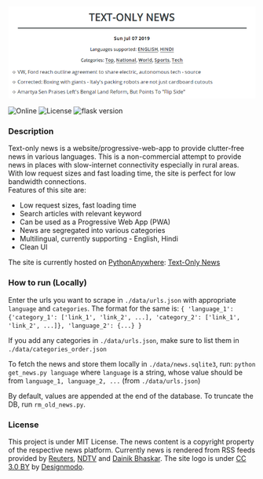 <p align="center">
<img src="https://github.com/pncnmnp/Text-only-News/blob/master/screenshots/news-headlines.png">
</p>
<p>
<img alt="Online" src="https://img.shields.io/website/https/textnews.pythonanywhere.com.svg?down_color=red&down_message=offline&up_color=green&up_message=online"> <img alt="License" src="https://img.shields.io/badge/license-MIT-blue.svg"> <img alt="flask version" src="https://img.shields.io/badge/flask%20version-1.0.3-blue.svg">
</p>

### Description
Text-only news is a website/progressive-web-app to provide clutter-free news in various languages. This is a non-commercial attempt to provide news in places with slow-internet connectivity especially in rural areas. With low request sizes and fast loading time, the site is perfect for low bandwidth connections.<br/>
Features of this site are:
* Low request sizes, fast loading time
* Search articles with relevant keyword
* Can be used as a Progressive Web App (PWA)
* News are segregated into various categories
* Multilingual, currently supporting - English, Hindi
* Clean UI

The site is currently hosted on [PythonAnywhere](https://pythonanywhere.com): [Text-Only News](https://textnews.pythonanywhere.com)

### How to run (Locally)
Enter the urls you want to scrape in `./data/urls.json` with appropriate `language` and `categories`. The format for the same is:
`{
	'language_1': {'category_1': ['link_1', 'link_2', ...],
                   'category_2': ['link_1', 'link_2', ...]},
    'language_2': {...}
 }`

If you add any categories in `./data/urls.json`, make sure to list them in `./data/categories_order.json`

To fetch the news and store them locally in `./data/news.sqlite3`, run:
`python get_news.py language`
where `language` is a string, whose value should be from `language_1, language_2, ...` (from `./data/urls.json`)

By default, values are appended at the end of the database. To truncate the DB, run `rm_old_news.py`.

### License
This project is under MIT License. The news content is a copyright property of the respective news platform. Currently news is rendered from RSS feeds provided by [Reuters](https://in.reuters.com/tools/rss), [NDTV](https://www.ndtv.com/rss) and [Dainik Bhaskar](https://www.bhaskar.com/). The site logo is under [CC 3.0 BY](http://creativecommons.org/licenses/by/3.0/) by [Designmodo](https://www.flaticon.com/authors/designmodo).
